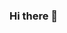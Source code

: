 ### Hi there 👋

<!--
**Pradyumna1312/Pradyumna1312** is a ✨ _special_ ✨ repository because its `README.md` (this file) appears on your GitHub profile.

-->
